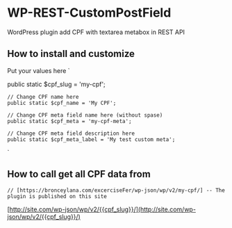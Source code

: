 # WP-REST-CustomPostField

WordPress plugin add CPF with textarea metabox in REST API 

## How to install and customize

Put your values here
`

public static \$cpf_slug = 'my-cpf';

    // Change CPF name here
    public static $cpf_name = 'My CPF';

    // Change CPF meta field name here (without spase)
    public static $cpf_meta = 'my-cpf-meta';

    // Change CPF meta field description here
    public static $cpf_meta_label = 'My test custom meta';

`

## How to call get all CPF data from
	// [https://bronceylana.com/excerciseFer/wp-json/wp/v2/my-cpf/] -- The plugin is published on this site
[http://site.com/wp-json/wp/v2/{{cpf_slug}}/](http://site.com/wp-json/wp/v2/{{cpf_slug}}/)
